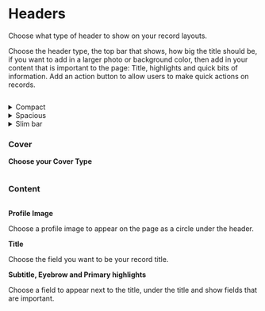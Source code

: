 # Headers

Choose what type of header to show on your record layouts.&#x20;

Choose the header type, the top bar that shows, how big the title should be, if you want to add in a larger photo or background color, then add in your content that is important to the page: Title, highlights and quick bits of information. Add an action button to allow users to make quick actions on records.&#x20;

<figure><img src="https://3670244749-files.gitbook.io/~/files/v0/b/gitbook-x-prod.appspot.com/o/spaces%2F6QaGf7ZvNU2Re8mlQTaJ%2Fuploads%2FUUpEXDxjbFbNCPnmd9Zh%2FCleanShot%202025-09-24%20at%2013.19.00%402x.png?alt=media&#x26;token=fa6dcedb-84ae-49f4-aadf-7877a840e754" alt=""><figcaption></figcaption></figure>

<details>

<summary>Compact</summary>

<figure><img src="https://3670244749-files.gitbook.io/~/files/v0/b/gitbook-x-prod.appspot.com/o/spaces%2F6QaGf7ZvNU2Re8mlQTaJ%2Fuploads%2FpVMZu8h4wWiZdwwLfY8n%2FCleanShot%202025-09-24%20at%2013.17.13%402x.png?alt=media&#x26;token=332ef451-d655-471f-ac5a-4af1708cdade" alt=""><figcaption></figcaption></figure>

</details>

<details>

<summary>Spacious</summary>

<figure><img src="https://3670244749-files.gitbook.io/~/files/v0/b/gitbook-x-prod.appspot.com/o/spaces%2F6QaGf7ZvNU2Re8mlQTaJ%2Fuploads%2F5HQlI0EyIFNlwvVtlxJO%2FCleanShot%202025-04-22%20at%2014.03.56%402x.png?alt=media&#x26;token=ba71a375-eea9-4240-997e-022a70a2a226" alt=""><figcaption></figcaption></figure>

Spacious allows you to add a large image over the top of your detail pages

**Top Bar:** Choose toolbar to show the tools on the top or next to the breadcrumbs.&#x20;

</details>

<details>

<summary>Slim bar</summary>

<figure><img src="https://3670244749-files.gitbook.io/~/files/v0/b/gitbook-x-prod.appspot.com/o/spaces%2F6QaGf7ZvNU2Re8mlQTaJ%2Fuploads%2FW6ksRtm46MAe0Y6EIvrp%2FCleanShot%202025-04-22%20at%2014.06.37%402x.png?alt=media&#x26;token=b6eb7e13-d8bb-4eef-b770-67784874d247" alt=""><figcaption></figcaption></figure>

Choose the slim option to have a streamlined header to focus on the content.&#x20;

Decide on the Profile image to appear, the title and an eyebrow a piece of information that is important to the record.&#x20;

</details>

### Cover

**Choose your Cover Type**

<figure><img src="https://3670244749-files.gitbook.io/~/files/v0/b/gitbook-x-prod.appspot.com/o/spaces%2F6QaGf7ZvNU2Re8mlQTaJ%2Fuploads%2FGNFP5GyqnotJy6kt4XtW%2FCleanShot%202025-04-18%20at%2012.57.57%402x.png?alt=media&#x26;token=da6e1aa7-80e9-418c-9dc6-b54118965091" alt=""><figcaption></figcaption></figure>

### Content

<figure><img src="https://3670244749-files.gitbook.io/~/files/v0/b/gitbook-x-prod.appspot.com/o/spaces%2F6QaGf7ZvNU2Re8mlQTaJ%2Fuploads%2FheqYi255m4R9UFi1CF5b%2FCleanShot%202025-04-22%20at%2014.12.21%402x.png?alt=media&#x26;token=be7a87ea-efb9-45f1-83b8-d7a15eea9851" alt=""><figcaption></figcaption></figure>

**Profile Image**&#x20;

Choose a profile image to appear on the page as a circle under the header.&#x20;

**Title**

Choose the field you want to be your record title.&#x20;

**Subtitle, Eyebrow and Primary highlights**

Choose a field to appear next to the title, under the title and show fields that are important.&#x20;
